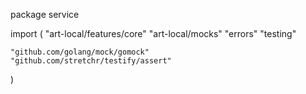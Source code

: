 package service

import (
  "art-local/features/core"
	"art-local/mocks"
	"errors"
	"testing"

	"github.com/golang/mock/gomock"
	"github.com/stretchr/testify/assert"
)
